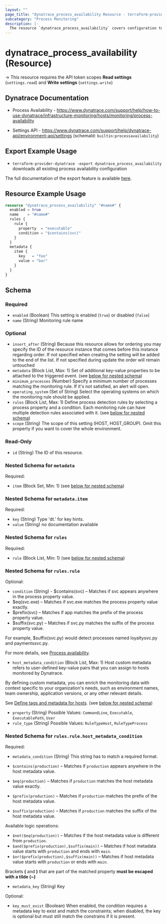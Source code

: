 ```yaml
---
layout: ""
page_title: "dynatrace_process_availability Resource - terraform-provider-dynatrace"
subcategory: "Process Monitoring"
description: |-
  The resource `dynatrace_process_availability` covers configuration to monitor key processes on a host
---
```


# dynatrace_process_availability (Resource)

-> This resource requires the API token scopes **Read settings** (`settings.read`) and **Write settings** (`settings.write`)

## Dynatrace Documentation

- Process Availability - https://www.dynatrace.com/support/help/how-to-use-dynatrace/infrastructure-monitoring/hosts/monitoring/process-availability

- Settings API - https://www.dynatrace.com/support/help/dynatrace-api/environment-api/settings (schemaId: `builtin:processavailability`)

## Export Example Usage

- `terraform-provider-dynatrace -export dynatrace_process_availability` downloads all existing process availability configuration

The full documentation of the export feature is available [here](https://dt-url.net/h203qmc).

## Resource Example Usage

```terraform
resource "dynatrace_process_availability" "#name#" {
  enabled = true
  name    = "#name#"
  rules {
    rule {
      property  = "executable"
      condition = "$contains(svc)"
    }
  }
  metadata {
    item {
      key   = "foo"
      value = "bar"
    }
  }
}
```

<!-- schema generated by tfplugindocs -->
## Schema

### Required

- `enabled` (Boolean) This setting is enabled (`true`) or disabled (`false`)
- `name` (String) Monitoring rule name

### Optional

- `insert_after` (String) Because this resource allows for ordering you may specify the ID of the resource instance that comes before this instance regarding order. If not specified when creating the setting will be added to the end of the list. If not specified during update the order will remain untouched
- `metadata` (Block List, Max: 1) Set of additional key-value properties to be attached to the triggered event. (see [below for nested schema](#nestedblock--metadata))
- `minimum_processes` (Number) Specify a minimum number of processes matching the monitoring rule. If it's not satisfied, an alert will open.
- `operating_system` (Set of String) Select the operating systems on which the monitoring rule should be applied.
- `rules` (Block List, Max: 1) Define process detection rules by selecting a process property and a condition. Each monitoring rule can have multiple detection rules associated with it. (see [below for nested schema](#nestedblock--rules))
- `scope` (String) The scope of this setting (HOST, HOST_GROUP). Omit this property if you want to cover the whole environment.

### Read-Only

- `id` (String) The ID of this resource.

<a id="nestedblock--metadata"></a>
### Nested Schema for `metadata`

Required:

- `item` (Block Set, Min: 1) (see [below for nested schema](#nestedblock--metadata--item))

<a id="nestedblock--metadata--item"></a>
### Nested Schema for `metadata.item`

Required:

- `key` (String) Type 'dt.' for key hints.
- `value` (String) no documentation available



<a id="nestedblock--rules"></a>
### Nested Schema for `rules`

Required:

- `rule` (Block List, Min: 1) (see [below for nested schema](#nestedblock--rules--rule))

<a id="nestedblock--rules--rule"></a>
### Nested Schema for `rules.rule`

Optional:

- `condition` (String) - $contains(svc) – Matches if svc appears anywhere in the process property value.
- $eq(svc.exe) – Matches if svc.exe matches the process property value exactly.
- $prefix(svc) – Matches if app matches the prefix of the process property value.
- $suffix(svc.py) – Matches if svc.py matches the suffix of the process property value.

For example, $suffix(svc.py) would detect processes named loyaltysvc.py and paymentssvc.py.

For more details, see [Process availability](https://dt-url.net/v923x37).
- `host_metadata_condition` (Block List, Max: 1) Host custom metadata refers to user-defined key-value pairs that you can assign to hosts monitored by Dynatrace.

By defining custom metadata, you can enrich the monitoring data with context specific to your organization's needs, such as environment names, team ownership, application versions, or any other relevant details.

See [Define tags and metadata for hosts](https://dt-url.net/w3hv0kbw). (see [below for nested schema](#nestedblock--rules--rule--host_metadata_condition))
- `property` (String) Possible Values: `CommandLine`, `Executable`, `ExecutablePath`, `User`
- `rule_type` (String) Possible Values: `RuleTypeHost`, `RuleTypeProcess`

<a id="nestedblock--rules--rule--host_metadata_condition"></a>
### Nested Schema for `rules.rule.host_metadata_condition`

Required:

- `metadata_condition` (String) This string has to match a required format.

- `$contains(production)` – Matches if `production` appears anywhere in the host metadata value.
- `$eq(production)` – Matches if `production` matches the host metadata value exactly.
- `$prefix(production)` – Matches if `production` matches the prefix of the host metadata value.
- `$suffix(production)` – Matches if `production` matches the suffix of the host metadata value.

Available logic operations:
- `$not($eq(production))` – Matches if the host metadata value is different from `production`.
- `$and($prefix(production),$suffix(main))` – Matches if host metadata value starts with `production` and ends with `main`.
- `$or($prefix(production),$suffix(main))` – Matches if host metadata value starts with `production` or ends with `main`.

Brackets **(** and **)** that are part of the matched property **must be escaped with a tilde (~)**
- `metadata_key` (String) Key

Optional:

- `key_must_exist` (Boolean) When enabled, the condition requires a metadata key to exist and match the constraints; when disabled, the key is optional but must still match the constrains if it is present.
 